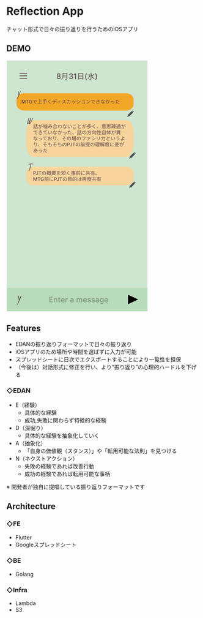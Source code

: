 # Reflection App
チャット形式で日々の振り返りを行うためのiOSアプリ

## DEMO
![8co2c-1ea9a](./ui.png)

## Features
* EDANの振り返りフォーマットで日々の振り返り
* iOSアプリのため場所や時間を選ばずに入力が可能
* スプレッドシートに日次でエクスポートすることにより一覧性を担保
* （今後は）対話形式に修正を行い、より”振り返り”の心理的ハードルを下げる

### ◇EDAN
* E（経験）
    * 具体的な経験
    * 成功,失敗に関わらず特徴的な経験
* D（深堀り）
    * 具体的な経験を抽象化していく
* A（抽象化）
    * 「自身の価値観（スタンス）」や「転用可能な法則」を見つける
* N（ネクストアクション）
    * 失敗の経験であれば改善行動
    * 成功の経験であれば転用可能な事柄

※ 開発者が独自に提唱している振り返りフォーマットです

## Architecture
### ◇FE
* Flutter
* Googleスプレッドシート
### ◇BE
* Golang
### ◇Infra
* Lambda
* S3